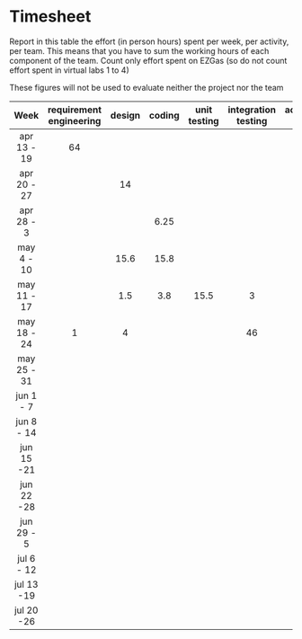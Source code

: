 # Timesheet

Report in this table the effort (in person hours) spent per week, per activity, per team. 
This means that you have to sum the working hours of each component of the team.
Count only effort spent on EZGas (so do not count effort spent in virtual labs 1 to 4)

These figures will not be used to evaluate neither the project nor the team

|    Week     | requirement engineering | design | coding | unit testing | integration testing | acceptance testing | management | git maven |
| :---------: | :---------------------: | :----: | :----: | :----------: | :-----------------: | :----------------: | :--------: | :-------: |
| apr 13 - 19 |           64            |        |        |              |                     |                    |     4      |     1     |
| apr 20 - 27 |                         |   14   |        |              |                     |                    |     1      |     1     |
| apr 28 - 3  |                         |        |  6.25  |              |                     |                    |    0.3     |           |
| may 4 - 10  |                         |  15.6  |  15.8  |              |                     |                    |            |    1.4    |
| may 11 - 17 |                         |  1.5   |  3.8   |     15.5     |          3          |                    |            |    3.7    |
| may 18 - 24 |            1            |   4    |        |              |         46          |                    |            |     1     |
| may 25 - 31 |                         |        |        |              |                     |                    |            |           |
| jun 1 -  7  |                         |        |        |              |                     |                    |            |           |
| jun 8 - 14  |                         |        |        |              |                     |                    |            |           |
| jun 15 -21  |                         |        |        |              |                     |                    |            |           |
| jun 22 -28  |                         |        |        |              |                     |                    |            |           |
| jun 29 - 5  |                         |        |        |              |                     |                    |            |           |
| jul 6 - 12  |                         |        |        |              |                     |                    |            |           |
| jul 13 -19  |                         |        |        |              |                     |                    |            |           |
| jul 20 -26  |                         |        |        |              |                     |                    |            |           |
